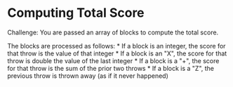 # Computing Total Score

Challenge:
You are passed an array of blocks to compute the total score.

The blocks are processed as follows:
    * If a block is an integer, the score for that throw is the value of that integer
    * If a block is an "X", the score for that throw is double the value of the last integer
    * If a block is a "+", the score for that throw is the sum of the prior two throws
    * If a block is a "Z", the previous throw is thrown away (as if it never happened)

